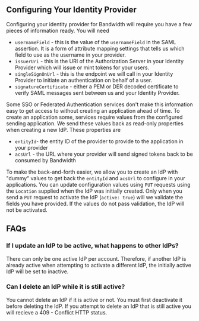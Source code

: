 ## Configuring Your Identity Provider

Configuring your identity provider for Bandwidth will require you have a few pieces of information ready. You will need

- `usernameField` - this is the value of the `usernameField` in the SAML assertion. It is a form of attribute mapping settings that tells us which field to use as the username in your provider.
- `issuerUri` - this is the URI of the Authorization Server in your Identity Provider which will issue or mint tokens for your users. 
- `singleSignOnUrl` - this is the endpoint we will call in your Identity Provider to initiate an authentication on behalf of a user.
- `signatureCertificate` - either a PEM or DER decoded certificate to verify SAML messages sent between us and your Identity Provider.

Some SSO or Federated Authentication services don't make this information easy to get access to without creating an application ahead of time. To create an application some, services require values from the configured sending application. We send these values back as read-only properties when creating a new IdP. These properties are

- `entityId`- the entity ID of the provider to provide to the application in your provider
- `acsUrl` - the URL where your provider will send signed tokens back to be consumed by Bandwidth

To make the back-and-forth easier, we allow you to create an IdP with "dummy" values to get back the `entityId` and `acsUrl` to configure in your applications. You can update configuration values using `PUT` requests using the `Location` supplied when the IdP was initially created. Only when you send a `PUT` request to activate the IdP (`active: true`) will we validate the fields you have provided. If the values do not pass validation, the IdP will not be activated.

## FAQs
### If I update an IdP to be active, what happens to other IdPs?

There can only be one active IdP per account. Therefore, if another IdP is already active when attempting to activate a different IdP, the initially active IdP will be set to inactive.

### Can I delete an IdP while it is still active? 

You cannot delete an IdP if it is active or not. You must first deactivate it before deleting the IdP. If you attempt to delete an IdP that is still active  you will recieve a 409 - Conflict HTTP status.
